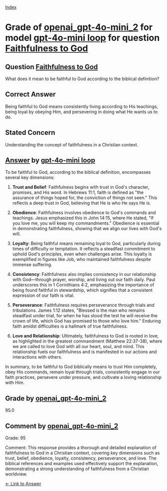 
[Index](../../../../index.md)
# Grade of [openai_gpt-4o-mini_2](../../../grading_models/openai_gpt-4o-mini_2.md) for model [gpt-4o-mini loop](../../../answering_models/gpt-4o-mini_loop.md) for question [Faithfulness to God](../../../questions/Faithfulness_to_God.md)

## Question [Faithfulness to God](../../../questions/Faithfulness_to_God.md)
What does it mean to be faithful to God according to the biblical definition?

## Correct Answer
Being faithful to God means consistently living according to His teachings, being loyal by obeying Him, and persevering in doing what He wants us to do.

## Stated Concern
Understanding the concept of faithfulness in a Christian context.

## [Answer](../Faithfulness_to_God.md) by [gpt-4o-mini loop](../../../answering_models/gpt-4o-mini_loop.md)
To be faithful to God, according to the biblical definition, encompasses several key dimensions:

1. **Trust and Belief**: Faithfulness begins with trust in God's character, promises, and His word. In Hebrews 11:1, faith is defined as "the assurance of things hoped for, the conviction of things not seen." This reflects a deep trust in God, believing that He is who He says He is.

2. **Obedience**: Faithfulness involves obedience to God's commands and teachings. Jesus emphasized this in John 14:15, where He stated, "If you love me, you will keep my commandments." Obedience is essential in demonstrating faithfulness, showing that we align our lives with God's will.

3. **Loyalty**: Being faithful means remaining loyal to God, particularly during times of difficulty or temptation. It reflects a steadfast commitment to uphold God's principles, even when challenges arise. This loyalty is exemplified in figures like Job, who maintained faithfulness despite immense suffering.

4. **Consistency**: Faithfulness also implies consistency in our relationship with God—through prayer, worship, and living out our faith daily. Paul underscores this in 1 Corinthians 4:2, emphasizing the importance of being found faithful in stewardship, which signifies that a consistent expression of our faith is vital.

5. **Perseverance**: Faithfulness requires perseverance through trials and tribulations. James 1:12 states, "Blessed is the man who remains steadfast under trial, for when he has stood the test he will receive the crown of life, which God has promised to those who love him." Enduring faith amidst difficulties is a hallmark of true faithfulness.

6. **Love and Relationship**: Ultimately, faithfulness to God is rooted in love, as highlighted in the greatest commandment (Matthew 22:37-38), where we are called to love God with all our heart, soul, and mind. This relationship fuels our faithfulness and is manifested in our actions and interactions with others.

In summary, to be faithful to God biblically means to trust Him completely, obey His commands, remain loyal through trials, consistently engage in our faith practices, persevere under pressure, and cultivate a loving relationship with Him.

## Grade by [openai_gpt-4o-mini_2](../../../grading_models/openai_gpt-4o-mini_2.md)
95.0

## Comment by [openai_gpt-4o-mini_2](../../../grading_models/openai_gpt-4o-mini_2.md)
Grade: 95

Comment: This response provides a thorough and detailed explanation of faithfulness to God in a Christian context, covering key dimensions such as trust, belief, obedience, loyalty, consistency, perseverance, and love. The biblical references and examples used effectively support the explanation, demonstrating a strong understanding of faithfulness from a Christian worldview.

[&lt;- Link to Answer](../Faithfulness_to_God.md)
